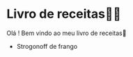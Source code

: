 # Livro de receitas:man_cook:

Olá ! Bem vindo ao meu livro de receitas:wave:

- Strogonoff de frango